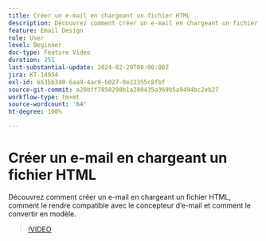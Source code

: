 ```yaml
---
title: Créer un e-mail en chargeant un fichier HTML
description: Découvrez comment créer un e-mail en chargeant un fichier HTML, comment le rendre compatible avec le concepteur d’e-mail et comment le convertir en modèle.
feature: Email Design
role: User
level: Beginner
doc-type: Feature Video
duration: 251
last-substantial-update: 2024-02-29T00:00:00Z
jira: KT-14954
exl-id: 653bb340-6aa9-4ac9-b027-0e22355c8fbf
source-git-commit: a20bff7850298b1a280435a369b5a9494bc2eb27
workflow-type: tm+mt
source-wordcount: '64'
ht-degree: 100%

---
```


# Créer un e-mail en chargeant un fichier HTML

Découvrez comment créer un e-mail en chargeant un fichier HTML, comment le rendre compatible avec le concepteur d’e-mail et comment le convertir en modèle.

>[!VIDEO](https://video.tv.adobe.com/v/3427633/?learn=on)
